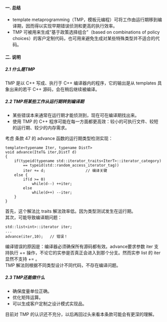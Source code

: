#### 一. 总结
- template metaprogramming（TMP，模板元编程）可将工作由运行期移到编译期，因而得以实现早期错误侦测和更高的执行效率。
- TMP 可被用来生成“基于政策选择组合”（based on combinations of policy choices）的客户定制代码，也可用来避免生成对某些特殊类型并不适合的代码。

#### 二. 说明
##### 2.1 什么是TMP
TMP 是以 C\+\+ 写成、执行于 C\+\+ 编译器内的程序，它的输出是从 templates 具象出来的若干 C\+\+ 源码，会在稍后继续被编译。

##### 2.2 TMP将某些工作从运行期转到编译期
- 某些错误本来通常在运行期才能侦测到，现在可在编译期找出来。
- 使用 TMP 的 C\+\+ 程序可能在每一方面都更高效：较小的可执行文件、较短的运行期、较少的内存需求。  

考虑 条款 47 的 advance 函数的运行期类型检测实现：  

	template<typename Iter, typename DistT>
    void advance(IteT& iter,DistT d)
    {
        if(typeid(typename std::iterator_traits<IterT>::iterator_category)
        	== typeid(std::random_access_iterator_tag))
            iter += d;					// 编译关键
        else {
            if(d >= 0)
                while(d--) ++iter;
            else 
                while(d++) --iter;
        }
    }

首先，这个解法比 traits 解法效率低。因为类型测试发生在运行期。  
其次，可能导致编译期问题：  

	std::list<int>::iterator iter;
    ...
    advance(iter,10);	// 错误！

编译错误的原因是：编译器必须确保所有源码都有效。advance要求参数 iter 支持执行 += 操作，不论它的实参是否真正会进入到那个分支。然而实参 list 的 iter 显然不支持 += 。  
TMP 解法则根据不同类型设计不同代码，不存在编译问题。

##### 2.3 TMP还能做什么
- 确保度量单位正确。
- 优化矩阵运算。
- 可以生成客户定制之设计模式实现品。  

目前对 TMP 的认识还不充分，以后再回过头来看本条款可能会有更深的理解。